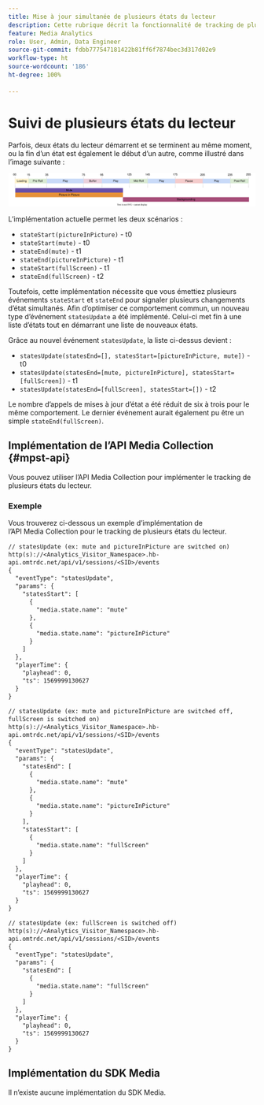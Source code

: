 ```yaml
---
title: Mise à jour simultanée de plusieurs états du lecteur
description: Cette rubrique décrit la fonctionnalité de tracking de plusieurs états du lecteur.
feature: Media Analytics
role: User, Admin, Data Engineer
source-git-commit: fdbb777547181422b81ff6f7874bec3d317d02e9
workflow-type: ht
source-wordcount: '186'
ht-degree: 100%

---
```


# Suivi de plusieurs états du lecteur

Parfois, deux états du lecteur démarrent et se terminent au même moment, ou la fin d’un état est également le début d’un autre, comme illustré dans l’image suivante :

![Plusieurs états du lecteur](assets/multiple-player-states.svg)

L’implémentation actuelle permet les deux scénarios :
- `stateStart(pictureInPicture)` - t0
- `stateStart(mute)` - t0
- `stateEnd(mute)` - t1
- `stateEnd(pictureInPicture)` - t1
- `stateStart(fullScreen)` - t1
- `stateEnd(fullScreen)` - t2

Toutefois, cette implémentation nécessite que vous émettiez plusieurs événements `stateStart` et `stateEnd` pour signaler plusieurs changements d’état simultanés. Afin
d’optimiser ce comportement commun, un nouveau type d’événement `statesUpdate` a été implémenté. Celui-ci met fin à une liste d’états
tout en démarrant une liste de nouveaux états.

Grâce au nouvel événement `statesUpdate`, la liste ci-dessus devient :
- `statesUpdate(statesEnd=[], statesStart=[pictureInPicture, mute])` - t0
- `statesUpdate(statesEnd=[mute, pictureInPicture], statesStart=[fullScreen])` - t1
- `statesUpdate(statesEnd=[fullScreen], statesStart=[])` - t2

Le nombre d’appels de mises à jour d’état a été réduit de six à trois pour le même comportement. Le dernier événement
aurait également pu être un simple `stateEnd(fullScreen)`.

## Implémentation de l’API Media Collection {#mpst-api}

Vous pouvez utiliser l’API Media Collection pour implémenter le tracking de plusieurs états du lecteur.

### Exemple

Vous trouverez ci-dessous un exemple d’implémentation de l’API Media Collection pour le tracking de plusieurs états du lecteur.

```
// statesUpdate (ex: mute and pictureInPicture are switched on)
http(s)://<Analytics_Visitor_Namespace>.hb-api.omtrdc.net/api/v1/sessions/<SID>/events
{
  "eventType": "statesUpdate",
  "params": {
    "statesStart": [
      {
        "media.state.name": "mute"
      },
      {
        "media.state.name": "pictureInPicture"
      }
    ]
  },
  "playerTime": {
    "playhead": 0,
    "ts": 1569999130627
  }
}
```

```
// statesUpdate (ex: mute and pictureInPicture are switched off, fullScreen is switched on)
http(s)://<Analytics_Visitor_Namespace>.hb-api.omtrdc.net/api/v1/sessions/<SID>/events
{
  "eventType": "statesUpdate",
  "params": {
    "statesEnd": [
      {
        "media.state.name": "mute"
      },
      {
        "media.state.name": "pictureInPicture"
      }
    ],
    "statesStart": [
      {
        "media.state.name": "fullScreen"
      }
    ]
  },
  "playerTime": {
    "playhead": 0,
    "ts": 1569999130627
  }
}
```

```
// statesUpdate (ex: fullScreen is switched off)
http(s)://<Analytics_Visitor_Namespace>.hb-api.omtrdc.net/api/v1/sessions/<SID>/events
{
  "eventType": "statesUpdate",
  "params": {
    "statesEnd": [
      {
        "media.state.name": "fullScreen"
      }
    ]
  },
  "playerTime": {
    "playhead": 0,
    "ts": 1569999130627
  }
}
```

## Implémentation du SDK Media

Il n’existe aucune implémentation du SDK Media.
